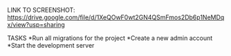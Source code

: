 LINK TO SCREENSHOT:
https://drive.google.com/file/d/1XeQOwF0wt2GN4QSmFmos2Db6p1NeMDqx/view?usp=sharing

TASKS
*Run all migrations for the project
*Create a new admin account
*Start the development server
